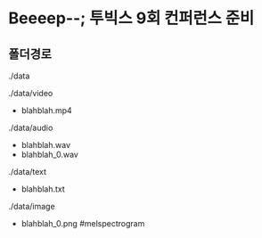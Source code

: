 # Beeeep--; 투빅스 9회 컨퍼런스 준비

## 폴더경로

./data

./data/video
- blahblah.mp4
  
./data/audio
- blahblah.wav
- blahblah_0.wav

./data/text
- blahblah.txt

./data/image
- blahblah_0.png #melspectrogram
